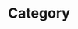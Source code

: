 ---
title : "Category"
layout : "categories"
permalink : /categories/
author_profile: true
sidbar_main : true
---